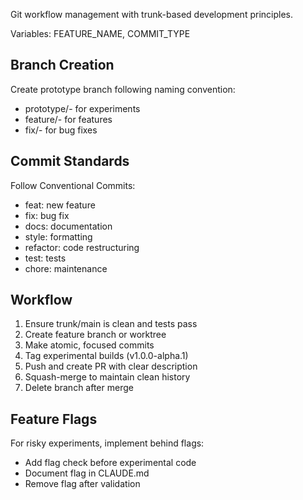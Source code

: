 Git workflow management with trunk-based development principles.

Variables: FEATURE_NAME, COMMIT_TYPE

## Branch Creation
Create prototype branch following naming convention:
- prototype/<ticket>-<description> for experiments
- feature/<ticket>-<description> for features
- fix/<ticket>-<description> for bug fixes

## Commit Standards
Follow Conventional Commits:
- feat: new feature
- fix: bug fix
- docs: documentation
- style: formatting
- refactor: code restructuring
- test: tests
- chore: maintenance

## Workflow
1. Ensure trunk/main is clean and tests pass
2. Create feature branch or worktree
3. Make atomic, focused commits
4. Tag experimental builds (v1.0.0-alpha.1)
5. Push and create PR with clear description
6. Squash-merge to maintain clean history
7. Delete branch after merge

## Feature Flags
For risky experiments, implement behind flags:
- Add flag check before experimental code
- Document flag in CLAUDE.md
- Remove flag after validation